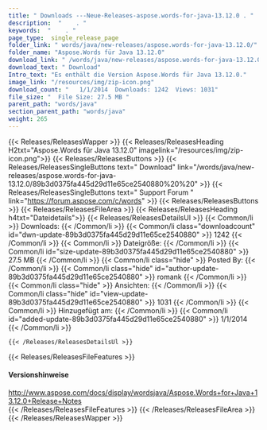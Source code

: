 ```yaml
---
title: " Downloads ---Neue-Releases-aspose.words-for-java-13.12.0 . "
description:  "    . " 
keywords:  "    . " 
page_type:  single_release_page
folder_link: " words/java/new-releases/aspose.words-for-java-13.12.0/"
folder_name: "Aspose.Words für Java 13.12.0"
download_link: " /words/java/new-releases/aspose.words-for-java-13.12.0/89b3d0375fa445d29d11e65ce2540880"
download_text: " Download"
Intro_text: "Es enthält die Version Aspose.Words für Java 13.12.0."
image_link: "/resources/img/zip-icon.png"
download_count: "   1/1/2014  Downloads: 1242  Views: 1031"
file_size: "  File Size: 27.5 MB "
parent_path: "words/java"
section_parent_path: "words/java"
weight: 265
---
```


{{< Releases/ReleasesWapper >}}
  {{< Releases/ReleasesHeading H2txt="Aspose.Words für Java 13.12.0" imagelink="/resources/img/zip-icon.png">}}
  {{< Releases/ReleasesButtons >}}
    {{< Releases/ReleasesSingleButtons text=" Download" link="/words/java/new-releases/aspose.words-for-java-13.12.0/89b3d0375fa445d29d11e65ce2540880%20%20" >}}
    {{< Releases/ReleasesSingleButtons text=" Support Forum " link="https://forum.aspose.com/c/words" >}}
  {{< Releases/ReleasesButtons >}}
  {{< Releases/ReleasesFileArea >}}
    {{< Releases/ReleasesHeading h4txt="Dateidetails">}}
    {{< Releases/ReleasesDetailsUl >}}
            {{< Common/li >}} Downloads: {{< /Common/li >}}
      {{< Common/li class="downloadcount" id="dwn-update-89b3d0375fa445d29d11e65ce2540880" >}} 1242 {{< /Common/li >}}
      {{< Common/li >}} Dateigröße: {{< /Common/li >}}
      {{< Common/li id="size-update-89b3d0375fa445d29d11e65ce2540880" >}} 27.5 MB {{< /Common/li >}} 
      {{< Common/li  class="hide" >}} Posted By: {{< /Common/li >}} 
      {{< Common/li class="hide" id="author-update-89b3d0375fa445d29d11e65ce2540880" >}} romank {{< /Common/li >}}
      {{< Common/li class="hide" >}} Ansichten: {{< /Common/li >}}
      {{< Common/li class="hide" id="view-update-89b3d0375fa445d29d11e65ce2540880" >}} 1031 {{< /Common/li >}}
      {{< Common/li >}} Hinzugefügt am: {{< /Common/li >}}
      {{< Common/li id="added-update-89b3d0375fa445d29d11e65ce2540880" >}} 1/1/2014 {{< /Common/li >}} 

    {{< /Releases/ReleasesDetailsUl >}}

  {{< Releases/ReleasesFileFeatures >}}
      <h4>Versionshinweise</h4><div> <a href="http://www.aspose.com/docs/display/wordsjava/Aspose.Words+for+Java+13.12.0+Release+Notes">http://www.aspose.com/docs/display/wordsjava/Aspose.Words+for+Java+13.12.0+Release+Notes</a></div>
  {{< /Releases/ReleasesFileFeatures >}}
 {{< /Releases/ReleasesFileArea >}}
{{< /Releases/ReleasesWapper >}}



